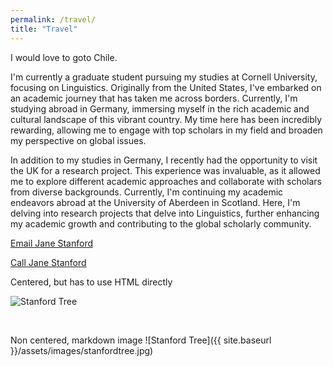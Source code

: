 ```yaml
---
permalink: /travel/
title: "Travel"
---
```



I would love to goto Chile.

I'm currently a graduate student pursuing my studies at Cornell University, focusing on Linguistics. Originally from the United States, I've embarked on an academic journey that has taken me across borders. Currently, I'm studying abroad in Germany, immersing myself in the rich academic and cultural landscape of this vibrant country. My time here has been incredibly rewarding, allowing me to engage with top scholars in my field and broaden my perspective on global issues.

In addition to my studies in Germany, I recently had the opportunity to visit the UK for a research project. This experience was invaluable, as it allowed me to explore different academic approaches and collaborate with scholars from diverse backgrounds. Currently, I'm continuing my academic endeavors abroad at the University of Aberdeen in Scotland. Here, I'm delving into research projects that delve into Linguistics, further enhancing my academic growth and contributing to the global scholarly community.


[Email Jane Stanford](mailto:janestanford@university.edu?subject=Hi%20Jane,%20attn%20website%20reference)

[Call Jane Stanford](tel:+14155551212)

Centered, but has to use HTML directly
<div class="text-center">
  <img src="{{ site.baseurl }}/assets/images/stanfordtree.jpg" alt="Stanford Tree">
</div>

<p>&nbsp;</p>
Non centered, markdown image
![Stanford Tree]({{ site.baseurl }}/assets/images/stanfordtree.jpg)


